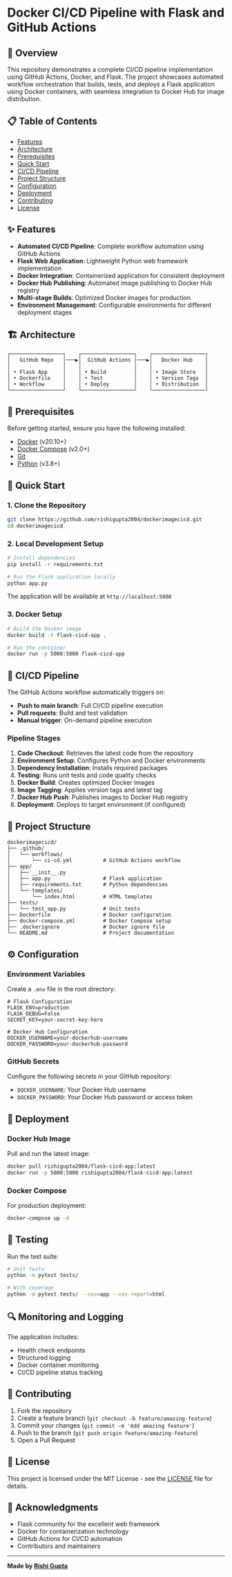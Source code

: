 # Docker CI/CD Pipeline with Flask and GitHub Actions

## 🚀 Overview

This repository demonstrates a complete CI/CD pipeline implementation using GitHub Actions, Docker, and Flask. The project showcases automated workflow orchestration that builds, tests, and deploys a Flask application using Docker containers, with seamless integration to Docker Hub for image distribution.

## 📋 Table of Contents

- [Features](#features)
- [Architecture](#architecture)
- [Prerequisites](#prerequisites)
- [Quick Start](#quick-start)
- [CI/CD Pipeline](#cicd-pipeline)
- [Project Structure](#project-structure)
- [Configuration](#configuration)
- [Deployment](#deployment)
- [Contributing](#contributing)
- [License](#license)

## ✨ Features

- **Automated CI/CD Pipeline**: Complete workflow automation using GitHub Actions
- **Flask Web Application**: Lightweight Python web framework implementation
- **Docker Integration**: Containerized application for consistent deployment
- **Docker Hub Publishing**: Automated image publishing to Docker Hub registry
- **Multi-stage Builds**: Optimized Docker images for production
- **Environment Management**: Configurable environments for different deployment stages

## 🏗️ Architecture

```
┌─────────────────┐    ┌─────────────────┐    ┌─────────────────┐
│   GitHub Repo   │───▶│  GitHub Actions │───▶│   Docker Hub    │
│                 │    │                 │    │                 │
│ • Flask App     │    │ • Build         │    │ • Image Store   │
│ • Dockerfile    │    │ • Test          │    │ • Version Tags  │
│ • Workflow      │    │ • Deploy        │    │ • Distribution  │
└─────────────────┘    └─────────────────┘    └─────────────────┘
```

## 🔧 Prerequisites

Before getting started, ensure you have the following installed:

- [Docker](https://www.docker.com/get-started) (v20.10+)
- [Docker Compose](https://docs.docker.com/compose/install/) (v2.0+)
- [Git](https://git-scm.com/downloads)
- [Python](https://www.python.org/downloads/) (v3.8+)

## 🚀 Quick Start

### 1. Clone the Repository

```bash
git clone https://github.com/rishigupta2004/dockerimagecicd.git
cd dockerimagecicd
```

### 2. Local Development Setup

```bash
# Install dependencies
pip install -r requirements.txt

# Run the Flask application locally
python app.py
```

The application will be available at `http://localhost:5000`

### 3. Docker Setup

```bash
# Build the Docker image
docker build -t flask-cicd-app .

# Run the container
docker run -p 5000:5000 flask-cicd-app
```

## 🔄 CI/CD Pipeline

The GitHub Actions workflow automatically triggers on:

- **Push to main branch**: Full CI/CD pipeline execution
- **Pull requests**: Build and test validation
- **Manual trigger**: On-demand pipeline execution

### Pipeline Stages

1. **Code Checkout**: Retrieves the latest code from the repository
2. **Environment Setup**: Configures Python and Docker environments
3. **Dependency Installation**: Installs required packages
4. **Testing**: Runs unit tests and code quality checks
5. **Docker Build**: Creates optimized Docker images
6. **Image Tagging**: Applies version tags and latest tag
7. **Docker Hub Push**: Publishes images to Docker Hub registry
8. **Deployment**: Deploys to target environment (if configured)

## 📁 Project Structure

```
dockerimagecicd/
├── .github/
│   └── workflows/
│       └── ci-cd.yml          # GitHub Actions workflow
├── app/
│   ├── __init__.py
│   ├── app.py                 # Flask application
│   ├── requirements.txt       # Python dependencies
│   └── templates/
│       └── index.html         # HTML templates
├── tests/
│   └── test_app.py            # Unit tests
├── Dockerfile                 # Docker configuration
├── docker-compose.yml         # Docker Compose setup
├── .dockerignore              # Docker ignore file
└── README.md                  # Project documentation
```

## ⚙️ Configuration

### Environment Variables

Create a `.env` file in the root directory:

```env
# Flask Configuration
FLASK_ENV=production
FLASK_DEBUG=False
SECRET_KEY=your-secret-key-here

# Docker Hub Configuration
DOCKER_USERNAME=your-dockerhub-username
DOCKER_PASSWORD=your-dockerhub-password
```

### GitHub Secrets

Configure the following secrets in your GitHub repository:

- `DOCKER_USERNAME`: Your Docker Hub username
- `DOCKER_PASSWORD`: Your Docker Hub password or access token

## 🚢 Deployment

### Docker Hub Image

Pull and run the latest image:

```bash
docker pull rishigupta2004/flask-cicd-app:latest
docker run -p 5000:5000 rishigupta2004/flask-cicd-app:latest
```

### Docker Compose

For production deployment:

```bash
docker-compose up -d
```

## 🧪 Testing

Run the test suite:

```bash
# Unit tests
python -m pytest tests/

# With coverage
python -m pytest tests/ --cov=app --cov-report=html
```

## 🔍 Monitoring and Logging

The application includes:

- Health check endpoints
- Structured logging
- Docker container monitoring
- CI/CD pipeline status tracking

## 🤝 Contributing

1. Fork the repository
2. Create a feature branch (`git checkout -b feature/amazing-feature`)
3. Commit your changes (`git commit -m 'Add amazing feature'`)
4. Push to the branch (`git push origin feature/amazing-feature`)
5. Open a Pull Request

## 📄 License

This project is licensed under the MIT License - see the [LICENSE](LICENSE) file for details.

## 🙏 Acknowledgments

- Flask community for the excellent web framework
- Docker for containerization technology
- GitHub Actions for CI/CD automation
- Contributors and maintainers

---

**Made  by [Rishi Gupta](https://github.com/rishigupta2004)**
